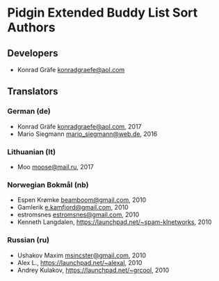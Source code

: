 # Pidgin Extended Buddy List Sort Authors

## Developers
- Konrad Gräfe <konradgraefe@aol.com>

## Translators
### German (de)
- Konrad Gräfe <konradgraefe@aol.com>, 2017
- Mario Siegmann <mario_siegmann@web.de>, 2016

### Lithuanian (lt)
- Moo <moose@mail.ru>, 2017

### Norwegian Bokmål (nb)
- Espen Krømke <beamboom@gmail.com>, 2010
- Gamlerik <e.kamfjord@gmail.com>, 2010
- estromsnes <estromsnes@gmail.com>, 2010
- Kenneth Langdalen, https://launchpad.net/~spam-klnetworks, 2010

### Russian (ru)
- Ushakov Maxim <msincster@gmail.com>, 2010
- Alex L., https://launchpad.net/~alexal, 2010
- Andrey Kulakov, https://launchpad.net/~grcool, 2010
